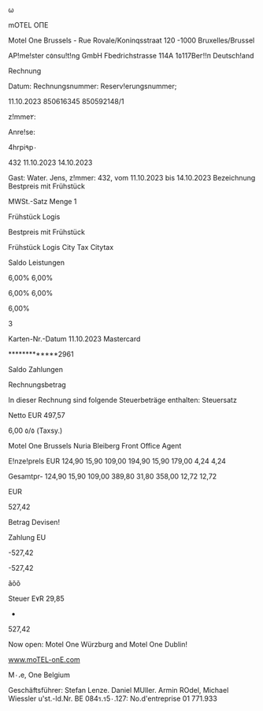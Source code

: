 ω

mOTEL ОПЕ

Motel One Brussels - Rue Rovale/Koninqsstraat 120 -1000 Bruxelles/Brussel

AP!me!ster c٥nsu!t!ng GmbH
Fbedrichstrasse 114Α
1٥117Вег!!п
Deutsch!and

Rechnung

Datum:
Rechnungsnummer:
Reserv!erungsnummer;

11.10.2023
850616345
850592148/1

z!mme٢:

Anre!se:

4hrpi٩p٠

432
11.10.2023
14.10.2023

Gast: Water. Jens, z!mmer: 432, vom 11.10.2023 bis 14.10.2023
Bezeichnung
Bestpreis mit Frühstück

MWSt.-Satz Menge
1

Frühstück
Logis

Bestpreis mit Frühstück

Frühstück
Logis
City Tax
Citytax

Saldo Leistungen

6,00%
6,00%

6,00%
6,00%

6,00%

3

Karten-Nr.-Datum
11.10.2023 Mastercard

*************2961

Saldo Zahlungen

Rechnungsbetrag

In dieser Rechnung sind folgende Steuerbeträge enthalten:
Steuersatz

Netto EUR
497,57

6,00 ٥/٥ (Taxsy.)

Motel One Brussels
Nuria Bleiberg
Front Office Agent

E!nze!prels EUR
124,90
15,90
109,00
194,90
15,90
179,00
4,24
4,24

Gesamtpr-
124,90
15,90
109,00
389,80
31,80
358,00
12,72
12,72

EUR

527,42

Betrag Devisen!

Zahlung EU

-527,42

-527,42

ãõõ

Steuer E٧R
29,85

-
527,42

Now open:
Motel One Würzburg
and Motel One Dublin!

www.moTEL-onE.com

M٠،e, One Belgium

Geschäftsführer: Stefan Lenze. Daniel MUller. Armin ROdel, Michael Wiessler
u'st.-ld.Nr. BE 084ร.ร5٠.127: No.d'entreprise 01 771.933


